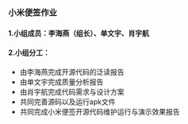 ### 小米便签作业  
#### 1.小组成员：李海燕（组长）、单文宇、肖宇航
#### 2.小组分工：  
* 由李海燕完成开源代码的泛读报告
* 由单文宇完成质量分析报告
* 由肖宇航完成代码需求与设计方案
* 共同完善源码以及运行apk文件
* 共同完成小米便签开源代码维护运行与演示效果报告